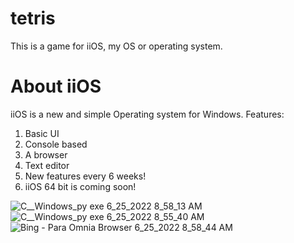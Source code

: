 # tetris
This is a game for iiOS, my OS or operating system.

# About iiOS

iiOS is a new and simple Operating system for Windows. Features:
1) Basic UI
2) Console based
3) A browser
4) Text editor
5) New features every 6 weeks!
6) iiOS 64 bit is coming soon!

![C__Windows_py exe 6_25_2022 8_58_13 AM](https://user-images.githubusercontent.com/101438328/176975432-a8067255-5033-45f7-adbe-e70eb7b66beb.png)
![C__Windows_py exe 6_25_2022 8_55_40 AM](https://user-images.githubusercontent.com/101438328/176975431-71cb1186-37d7-48f0-b6f5-949b02307699.png)![Bing - Para Omnia Browser 6_25_2022 8_58_44 AM](https://user-images.githubusercontent.com/101438328/176975434-a50872b8-8069-49b8-93a2-07216f7c6a7a.png)
